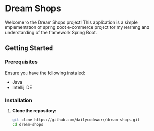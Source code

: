 # Dream Shops

Welcome to the Dream Shops project! This application is a simple implementation of spring boot e-commerce project for my learning and understanding of the framework Spring Boot.


## Getting Started

### Prerequisites

Ensure you have the following installed:

- Java
- Intellij IDE

### Installation

1. **Clone the repository:**

   ```bash
   git clone https://github.com/dailycodework/dream-shops.git
   cd dream-shops
